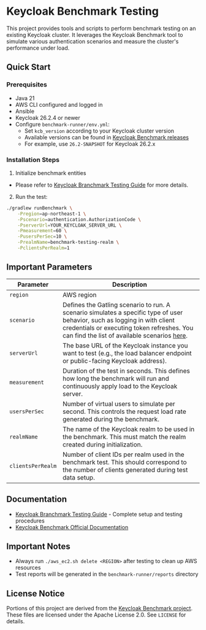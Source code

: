 # Keycloak Benchmark Testing

This project provides tools and scripts to perform benchmark testing on an existing Keycloak cluster. It leverages the Keycloak Benchmark tool to simulate various authentication scenarios and measure the cluster's performance under load.

## Quick Start

### Prerequisites
- Java 21
- AWS CLI configured and logged in
- Ansible
- Keycloak 26.2.4 or newer
- Configure `benchmark-runner/env.yml`:
  - Set `kcb_version` according to your Keycloak cluster version
  - Available versions can be found in [Keycloak Benchmark releases](https://github.com/keycloak/keycloak-benchmark/releases)
  - For example, use `26.2-SNAPSHOT` for Keycloak 26.2.x

### Installation Steps

1. Initialize benchmark entities
- Please refer to [Keycloak Branchmark Testing Guide](Keycloak_branchmark_testing_manual.md) for more details.

2. Run the test:
```bash
./gradlew runBenchmark \
    -Pregion=ap-northeast-1 \
    -Pscenario=authentication.AuthorizationCode \
    -PserverUrl=YOUR_KEYCLOAK_SERVER_URL \
    -Pmeasurement=60 \
    -PusersPerSec=10 \
    -PrealmName=benchmark-testing-realm \
    -PclientsPerRealm=1
```

## Important Parameters

| Parameter | Description |
|-----------|-------------|
| `region` | AWS region |
| `scenario` | Defines the Gatling scenario to run. A scenario simulates a specific type of user behavior, such as logging in with client credentials or executing token refreshes. You can find the list of available scenarios [here](https://www.keycloak.org/keycloak-benchmark/benchmark-guide/latest/scenario-overview). |
| `serverUrl` | The base URL of the Keycloak instance you want to test (e.g., the load balancer endpoint or public-facing Keycloak address). |
| `measurement` | Duration of the test in seconds. This defines how long the benchmark will run and continuously apply load to the Keycloak server. |
| `usersPerSec` | Number of virtual users to simulate per second. This controls the request load rate generated during the benchmark. |
| `realmName` | The name of the Keycloak realm to be used in the benchmark. This must match the realm created during initialization. |
| `clientsPerRealm` | Number of client IDs per realm used in the benchmark test. This should correspond to the number of clients generated during test data setup. |

## Documentation

- [Keycloak Branchmark Testing Guide](Keycloak_branchmark_testing_manual.md) - Complete setup and testing procedures
- [Keycloak Benchmark Official Documentation](https://www.keycloak.org/keycloak-benchmark/benchmark-guide/latest/)

## Important Notes

- Always run `./aws_ec2.sh delete <REGION>` after testing to clean up AWS resources
- Test reports will be generated in the `benchmark-runner/reports` directory

## License Notice

Portions of this project are derived from the [Keycloak Benchmark project](https://github.com/keycloak/keycloak-benchmark/tree/main).
These files are licensed under the Apache License 2.0.
See `LICENSE` for details.
